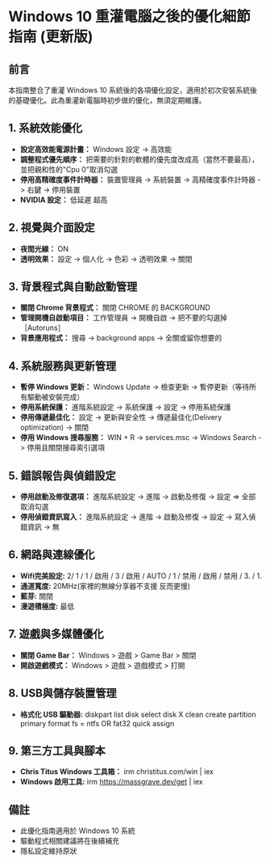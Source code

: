# Windows 10 重灌電腦之後的優化細節指南 (更新版)

## 前言

本指南整合了重灌 Windows 10 系統後的各項優化設定，適用於初次安裝系統後的基礎優化。此為重灌新電腦時初步做的優化，無須定期維護。

## 1. 系統效能優化

*   **設定高效能電源計畫：** Windows 設定 -> 高效能
*   **調整程式優先順序：** 把需要的針對的軟體的優先度改成高（當然不要最高），並把親和性的"Cpu 0"取消勾選
*   **停用高精確度事件計時器：** 裝置管理員 -> 系統裝置 -> 高精確度事件計時器 -> 右鍵 -> 停用裝置
*   **NVIDIA 設定：** 低延遲 超高

## 2. 視覺與介面設定

*   **夜間光線：** ON
*   **透明效果：** 設定 -> 個人化 -> 色彩 -> 透明效果 -> 關閉

## 3. 背景程式與自動啟動管理

*   **關閉 Chrome 背景程式：** 關閉 CHROME 的 BACKGROUND
*   **管理開機自啟動項目：** 工作管理員 -> 開機自啟 -> 把不要的勾選掉［Autoruns］
*   **背景應用程式：** 搜尋 -> background apps -> 全關或留你想要的

## 4. 系統服務與更新管理

*   **暫停 Windows 更新：** Windows Update -> 檢查更新 -> 暫停更新（等待所有驅動被安裝完成）
*   **停用系統保護：** 進階系統設定 -> 系統保護 -> 設定 -> 停用系統保護
*   **停用傳遞最佳化：** 設定 -> 更新與安全性 -> 傳遞最佳化(Delivery optimization) -> 關閉
*   **停用 Windows 搜尋服務：** WIN + R -> services.msc -> Windows Search -> 停用且關閉搜尋索引選項

## 5. 錯誤報告與偵錯設定

*   **停用啟動及修復選項：** 進階系統設定 -> 進階 -> 啟動及修復 -> 設定 => 全部取消勾選
*   **停用偵錯資訊寫入：** 進階系統設定 -> 進階 -> 啟動及修復 -> 設定 -> 寫入偵錯資訊 -> 無

## 6. 網路與連線優化

*   **Wifi完美設定:** 2/ 1 / 1 / 啟用 / 3 / 啟用 / AUTO / 1 / 禁用 / 啟用 / 禁用 / 3. / 1.
*   **通道寬度:** 20MHz(家裡的無線分享器不支援 反而更慢)
*   **藍芽:** 關閉
*   **漫遊積極度:** 最低

## 7. 遊戲與多媒體優化

*   **關閉 Game Bar：** Windows > 遊戲 > Game Bar > 關閉
*   **開啟遊戲模式：** Windows > 遊戲 > 遊戲模式 > 打開

## 8. USB與儲存裝置管理

*   **格式化 USB 驅動器:** diskpart list disk select disk X clean create partition primary format fs = ntfs OR fat32 quick assign

## 9. 第三方工具與腳本

*   **Chris Titus Windows 工具箱：** irm christitus.com/win | iex
*   **Windows 啟用工具:** irm https://massgrave.dev/get | iex

## 備註

*   此優化指南適用於 Windows 10 系統
*   驅動程式相關建議將在後續補充
*   隱私設定維持原狀
